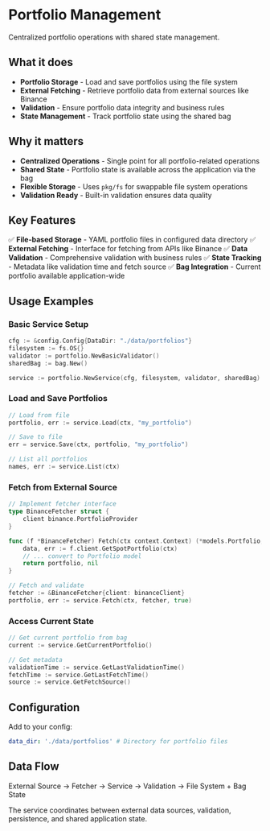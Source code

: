 # Portfolio Management

Centralized portfolio operations with shared state management.

## What it does

- **Portfolio Storage** - Load and save portfolios using the file system
- **External Fetching** - Retrieve portfolio data from external sources like Binance
- **Validation** - Ensure portfolio data integrity and business rules
- **State Management** - Track portfolio state using the shared bag

## Why it matters

- **Centralized Operations** - Single point for all portfolio-related operations
- **Shared State** - Portfolio state is available across the application via the bag
- **Flexible Storage** - Uses `pkg/fs` for swappable file system operations
- **Validation Ready** - Built-in validation ensures data quality

## Key Features

✅ **File-based Storage** - YAML portfolio files in configured data directory
✅ **External Fetching** - Interface for fetching from APIs like Binance
✅ **Data Validation** - Comprehensive validation with business rules
✅ **State Tracking** - Metadata like validation time and fetch source
✅ **Bag Integration** - Current portfolio available application-wide

## Usage Examples

### Basic Service Setup

```go
cfg := &config.Config{DataDir: "./data/portfolios"}
filesystem := fs.OS{}
validator := portfolio.NewBasicValidator()
sharedBag := bag.New()

service := portfolio.NewService(cfg, filesystem, validator, sharedBag)
```

### Load and Save Portfolios

```go
// Load from file
portfolio, err := service.Load(ctx, "my_portfolio")

// Save to file
err = service.Save(ctx, portfolio, "my_portfolio")

// List all portfolios
names, err := service.List(ctx)
```

### Fetch from External Source

```go
// Implement fetcher interface
type BinanceFetcher struct {
    client binance.PortfolioProvider
}

func (f *BinanceFetcher) Fetch(ctx context.Context) (*models.Portfolio, error) {
    data, err := f.client.GetSpotPortfolio(ctx)
    // ... convert to Portfolio model
    return portfolio, nil
}

// Fetch and validate
fetcher := &BinanceFetcher{client: binanceClient}
portfolio, err := service.Fetch(ctx, fetcher, true)
```

### Access Current State

```go
// Get current portfolio from bag
current := service.GetCurrentPortfolio()

// Get metadata
validationTime := service.GetLastValidationTime()
fetchTime := service.GetLastFetchTime()
source := service.GetFetchSource()
```

## Configuration

Add to your config:

```yaml
data_dir: './data/portfolios' # Directory for portfolio files
```

## Data Flow

External Source → Fetcher → Service → Validation → File System + Bag State

The service coordinates between external data sources, validation, persistence, and shared application state.
